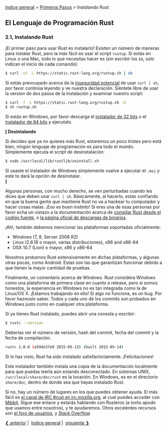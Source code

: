 [Indice general](_index.md) > [Primeros Pasos](ch02-00-getting-started.md) >
Instalando Rust

## El Lenguaje de Programación Rust

### 2.1, Instalando Rust

¡El primer paso para usar Rust es instalarlo! Existen un número de maneras para
instalar Rust, pero la más fácil es usar el script `rustup`. Si estás en Linux o
una Mac, todo lo que necesitas hacer es (sin escribir los `$`s, solo indican el
inicio de cada comando):

```bash
$ curl -sf -L https://static.rust-lang.org/rustup.sh | sh
```

Si estás preocupado acerca de la [inseguridad potencial][insecurity] de usar
`curl | sh`, por favor continúa leyendo y ve nuestra declaración. Siéntete libre
de usar la version de dos pasos de la instalación y examinar nuestro script:

```bash
$ curl -f -L https://static.rust-lang.org/rustup.sh -O
$ sh rustup.sh
```

[insecurity]: http://curlpipesh.tumblr.com

Si estás en Windows, por favor descarga el [instalador de 32 bits][win32]
o el [instalador de 64 bits][win64] y ejecutalo.

[win32]: https://static.rust-lang.org/dist/rust-1.0.0-i686-pc-windows-gnu.msi
[win64]: https://static.rust-lang.org/dist/rust-1.0.0-x86_64-pc-windows-gnu.msi

**[ Desintalando**

Si decides que ya no quieres más Rust, estaremos un poco tristes pero está bien,
ningún lenguaje de programación es para todo el mundo. Simplemente ejecuta el
script de desinstalación:

```bash
$ sudo /usr/local/lib/rustlib/uninstall.sh
```

Si usaste el instalador de Windows simplemente vuelve a ejecutar el `.msi` y
este te dará la opción de desinstalar.<br>
**]**

Algunas personas, con mucho derecho, se ven perturbadas cuando les dices que
deben usar `curl | sh`. Básicamente, al hacerlo, estás confiando en que la buena
gente que mantiene Rust no va a hackear tu computador y hacer cosas malas. ¡Eso
es buen instinto! Si eres una de esas personas por favor echa un vistazo a la
documentación acerca de [compilar Rust desde el codigo fuente][from-source], o
[la página oficial de descargas de binarios][install-page].

[from-source]: https://github.com/rust-lang/rust#building-from-source
[install-page]: http://www.rust-lang.org/install.html

¡Ah!, también debemos mencionar las plataformas soportadas oficialmente:

* Windows (7, 8, Server 2008 R2)
* Linux (2.6.18 o mayor, varias distribuciones), x86 and x86-64
* OSX 10.7 (Lion) o mayor, x86 y x86-64

Nosotros probamos Rust extensivamente en dichas plataformas, y algunas otras
pocas, como Android. Estas son las que garantizan funcionar debido a que tienen
la mayor cantidad de pruebas.

Finalmente, un comentario acerca de Windows. Rust considera Windows como una
plataforma de primera clase en cuanto a release, pero si somos honestos, la
experiencia en Windows no es tan integrada como la de Linux/OS X. ¡Estamos
trabajando en ello! Si algo no funciona, es un bug. Por favor haznoslo saber.
Todos y cada uno de los commits son probados en Windows justo como en cualquier
otra plataforma.

Si ya tienes Rust instalado, puedes abrir una consola y escribir:

```bash
$ rustc --version
```

Deberías ver el número de versión, hash del commit, fecha del commit y la fecha
de compilación:

```bash
rustc 1.0.0 (a59de37e9 2015-05-13) (built 2015-05-14)
```

Si lo has visto, Rust ha sido instalado satisfactoriamente. ¡Felicitaciones!

Este instalador también instala una copia de la documentación localmente para
que puedas leerla aún estando desconectado. En sistemas UNIX,
`/usr/local/share/doc/rust` es la locación. En Windows, es en el directorio
`share/doc`, dentro de donde sea que hayas instalado Rust.

Si no, hay un número de lugares en los que puedes obtener ayuda. El más fácil es
[el canal de IRC #rust en irc.mozilla.org][irc], al cual puedes acceder con
[Mibbit][mibbit]. Sigue ese enlace y estarás hablando con Rusteros (a tonto
apodo que usamos entre nosotros), y te ayudaremos. Otros excelentes recursos son
[el foro de usuarios][users], y [Stack Overflow][stackoverflow].

[irc]: irc://irc.mozilla.org/#rust
[mibbit]: http://chat.mibbit.com/?server=irc.mozilla.org&channel=%23rust
[users]: http://users.rust-lang.org/
[stackoverflow]: http://stackoverflow.com/questions/tagged/rust

[❮ anterior](ch02-00-getting-started.md)&nbsp;|&nbsp;
[Indice general](_index.md)&nbsp;|&nbsp;
[siguiente ❯](ch02-02-hello-world.md)
